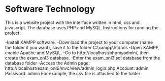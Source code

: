 # Software Technology
This is a website project with the interface written in html, css and javascript. The database uses PHP and MySQL. Instructions for running the project:

-Install XAMPP software.
-Download the project to your computer (name the folder if you want), save it to the folder C:\xampp\htdocs
-Open XAMPP, enable Apache and MySQL.
-Go to http://localhost/phpmyadmin/, then create the exam_onl3 database.
-Enter the exam_onl3.sql database from the database folder
-Access the Admin page: http://localhost/exam_onl6/mvc/view/admin_login.php
Account: admin
Password: admin
For example, the csv file is attached to the folder

